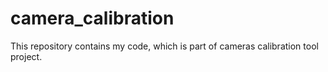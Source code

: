 # camera_calibration
This repository contains my code, which is part of cameras calibration tool project.
